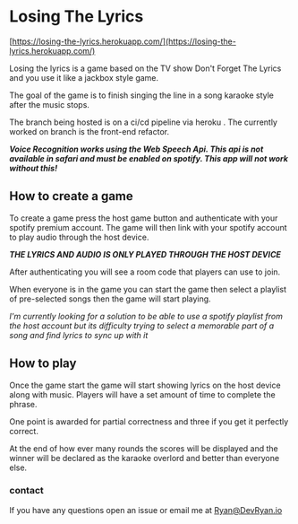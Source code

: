 # Losing The Lyrics

[https://losing-the-lyrics.herokuapp.com/](https://losing-the-lyrics.herokuapp.com/)

Losing the lyrics is a game based on the TV show Don't Forget The Lyrics and you use it like a jackbox style game.

The goal of the game is to finish singing the line in a song karaoke style after the music stops.

The branch being hosted is on a ci/cd pipeline via heroku . The currently worked on branch is the front-end refactor.

***Voice Recognition works using the Web Speech Api. This api is not available in safari and must be enabled on spotify. This app will not work without this!***

## How to create a game

To create a game press the host game button and authenticate with your spotify premium account. The game will then link with your spotify account to play audio through the host device.

***THE LYRICS AND AUDIO IS ONLY PLAYED THROUGH THE HOST DEVICE***

After authenticating you will see a room code that players can use to join.

When everyone is in the game you can start the game then select a playlist of pre-selected songs then the game will start playing.

_I'm currently looking for a solution to be able to use a spotify playlist from the host account but its difficulty trying to select a memorable part of a song and find lyrics to sync up with it_ 

## How to play
Once the game start the game will start showing lyrics on the host device along with music. Players will have a set amount of time to complete the phrase.

One point is awarded for partial correctness and three if you get it perfectly correct.

At the end of how ever many rounds the scores will be displayed and the winner will be declared as the karaoke overlord and better than everyone else.

### contact
If you have any questions open an issue or email me at [Ryan@DevRyan.io](mailto:Ryan@DevRyan.io)

